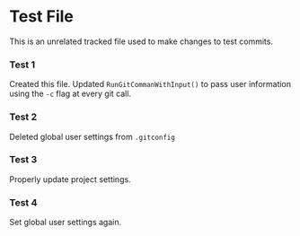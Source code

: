 # Test File

This is an unrelated tracked file used to make changes to test commits. 

### Test 1

Created this file. Updated `RunGitCommanWithInput()` to pass user information using the `-c` flag at every git call. 

### Test 2

Deleted global user settings from `.gitconfig`

### Test 3

Properly update project settings.

### Test 4

Set global user settings again. 